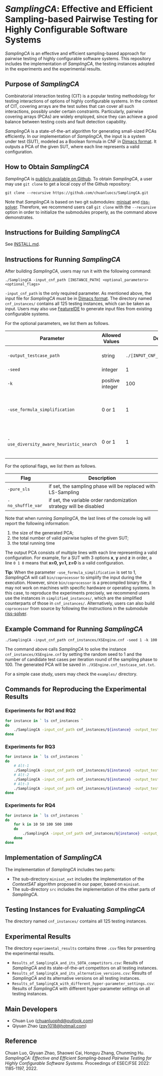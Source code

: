 # *SamplingCA*: Effective and Efficient Sampling-based Pairwise Testing for Highly Configurable Software Systems

*SamplingCA* is an effective and efficient sampling-based approach for pairwise testing of highly configurable software systems. This repository includes the implementation of *SamplingCA*, the testing instances adopted in the experiments and the experimental results. 

## Purpose of *SamplingCA*

Combinatorial interaction testing (CIT) is a popular testing methodology for testing interactions of options of highly configurable systems. In the context of CIT, covering arrays are the test suites that can cover all such interactions, possibly under certain constraints. Particularly, pairwise covering arrays (PCAs) are widely employed, since they can achieve a good balance between testing costs and fault detection capability. 

*SamplingCA* is a state-of-the-art algorithm for generating small-sized PCAs efficiently. In our implementation of *SamplingCA*, the input is a system under test (SUT), modeled as a Boolean formula in CNF in [Dimacs format](http://www.satcompetition.org/2011/format-benchmarks2011.html). It outputs a PCA of the given SUT, where each line represents a valid configuration. 

## How to Obtain *SamplingCA*

*SamplingCA* is [publicly available on Github](https://github.com/chuanluocs/SamplingCA). To obtain *SamplingCA*, a user may use `git clone` to get a local copy of the Github repository:

```
git clone --recursive https://github.com/chuanluocs/SamplingCA.git
```

Note that *SamplingCA* is based on two git submodules: [minisat](https://github.com/niklasso/minisat) and [riss-solver](https://github.com/nmanthey/riss-solver). Therefore, we recommend users call `git clone` with the `--recursive` option in order to initialize the submodules properly, as the command above demonstrates. 

## Instructions for Building *SamplingCA*

See [INSTALL.md](INSTALL.md). 

## Instructions for Running *SamplingCA*

After building *SamplingCA*, users may run it with the following command: 

```
./SamplingCA -input_cnf_path [INSTANCE_PATH] <optional_parameters> <optional_flags>
```

`-input_cnf_path` is the only required parameter. As mentioned above, the input file for *SamplingCA* must be in [Dimacs format](http://www.satcompetition.org/2011/format-benchmarks2011.html). The directory named `cnf_instances/` contains all 125 testing instances, which can be taken as input. Users may also use [FeatureIDE](https://github.com/FeatureIDE/FeatureIDE/) to generate input files from existing configurable systems. 

For the optional parameters, we list them as follows. 

| Parameter | Allowed Values | Default Value | Description | 
| - | - | - | - |
| `-output_testcase_path` | string | `./[INPUT_CNF_NAME]_testcase_set.txt` | path to which the generated PCA is saved |
| `-seed` | integer | 1 | random seed | 
| `-k` | positive integer | 100 | the number of candidates per round | 
| `-use_formula_simplification` | 0 or 1 | 1 | 1 if the input will be simplified with `bin/coprocessor`, 0 otherwise |
| `-use_diversity_aware_heuristic_search` | 0 or 1 | 1 | 1 if the SAT solving algorithm will be context-aware, 0 otherwise |

For the optional flags, we list them as follows. 

| Flag | Description | 
| - | - |
| `-pure_sls` | if set, the sampling phase will be replaced with LS-Sampling |
| `-no_shuffle_var` | if set, the variable order randomization strategy will be disabled |

Note that when running *SamplingCA*, the last lines of the console log will report the following information:
1. the size of the generated PCA; 
2. the total number of valid pairwise tuples of the given SUT; 
3. the total running time

The output PCA consists of multiple lines with each line representing a valid configuration. For example, for a SUT with 3 options **x**, **y** and **z** in order, a line `0 1 0` means that **x=0, y=1, z=0** is a valid configuration. 

**Tip:** When the parameter `-use_formula_simplification` is set to 1, *SamplingCA* will call `bin/coprocessor` to simplify the input during the execution. However, since `bin/coprocessor` is a precompiled binary file, it may not work on machines with specific hardware or operating systems. In this case, to reproduce the experiments precisely, we recommend users use the instances in `simplified_instances/`, which are the simplified counterparts of those in `cnf_instances/`. Alternatively, users can also build `coprocessor` from source by following the instructions in the submodule [riss-solver](https://github.com/nmanthey/riss-solver). 

## Example Command for Running *SamplingCA*

```
./SamplingCA -input_cnf_path cnf_instances/XSEngine.cnf -seed 1 -k 100
```

The command above calls *SamplingCA* to solve the instance `cnf_instances/XSEngine.cnf` by setting the random seed to 1 and the number of candidate test cases per iteration round of the sampling phase to 100. The generated PCA will be saved in `./XSEngine.cnf_testcase_set.txt`. 

For a simple case study, users may check the `examples/` directory. 

## Commands for Reproducing the Experimental Results

### Experiments for RQ1 and RQ2

```bash
for instance in ` ls cnf_instances `
do
    ./SamplingCA -input_cnf_path cnf_instances/${instance} -output_testcase_path ${instance}_testcase_set.txt
done
```

### Experiments for RQ3

```bash
for instance in ` ls cnf_instances `
do
    # Alt-1
    ./SamplingCA -input_cnf_path cnf_instances/${instance} -output_testcase_path ${instance}_testcase_set_alt1.txt -pure_sls
    # Alt-2
    ./SamplingCA -input_cnf_path cnf_instances/${instance} -output_testcase_path ${instance}_testcase_set_alt2.txt -use_diversity_aware_heuristic_search 0
    # Alt-3
    ./SamplingCA -input_cnf_path cnf_instances/${instance} -output_testcase_path ${instance}_testcase_set_alt3.txt -no_shuffle_var
done
```

### Experiments for RQ4

```bash
for instance in ` ls cnf_instances `
do
    for k in 10 50 100 500 1000
    do
        ./SamplingCA -input_cnf_path cnf_instances/${instance} -output_testcase_path ${instance}_testcase_set_k_${k}.txt -k ${k}
    done
done
```

## Implementation of *SamplingCA*

The implementation of *SamplingCA* includes two parts:
- The sub-directory `minisat_ext` includes the implementation of the *ContextSAT* algorithm proposed in our paper, based on `minisat`. 
- The sub-directory `src` includes the implementation of the other parts of *SamplingCA*. 

## Testing Instances for Evaluating *SamplingCA*

The directory named `cnf_instances/` contains all 125 testing instances.

## Experimental Results

The directory `experimental_results` contains three `.csv` files for presenting the experimental results. 
- `Results_of_SamplingCA_and_its_SOTA_competitors.csv`: Results of *SamplingCA* and its state-of-the-art competitors on all testing instances. 
- `Results_of_SamplingCA_and_its_alternative_versions.csv`: Results of *SamplingCA* and its alternative versions on all testing instances.
- `Results_of_SamplingCA_with_different_hyper-parameter_settings.csv`: Results of *SamplingCA* with different hyper-parameter settings on all testing instances.

## Main Developers

- Chuan Luo (<chuanluophd@outlook.com>)
- Qiyuan Zhao (<zqy1018@hotmail.com>)

## Reference

Chuan Luo, Qiyuan Zhao, Shaowei Cai, Hongyu Zhang, Chunming Hu. *SamplingCA: Effective and Efficient Sampling-based Pairwise Testing for Highly Configurable Software Systems.* Proceedings of ESEC/FSE 2022: 1185-1197, 2022. 

